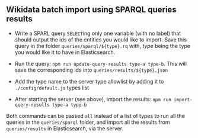 ## Wikidata batch import using SPARQL queries results

* Write a SPARL query `SELECT`ing only one variable (with no label) that should output the ids of the entities you would like to import. Save this query in the folder `queries/sparql/${type}.rq` with, *type* being the type you would like it to have in Elasticsearch.

* Run the query: `npm run update-query-results type-a type-b`. This will save the corresponding ids into `queries/results/${type}.json`

* Add the type name to the server type allowlist by adding it to `./config/default.js` types list

* After starting the server (see above), import the results: `npm run import-query-results type-a type-b`

Both commands can be passed `all` instead of a list of types to run all the queries in the `queries/sparql` folder, and import all the results from `queries/results` in Elasticsearch, via the server.
